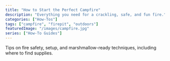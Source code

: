 ```yaml
---
title: "How to Start the Perfect Campfire"
description: "Everything you need for a crackling, safe, and fun fire."
categories: ["How-Tos"]
tags: ["campfire", "firepit", "outdoors"]
featuredImage: "/images/campfire.jpg"
series: ["How-To Guides"]
---
```


Tips on fire safety, setup, and marshmallow-ready techniques, including where to find supplies. 